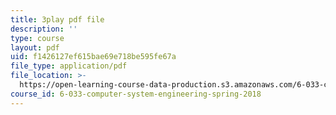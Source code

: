 ```yaml
---
title: 3play pdf file
description: ''
type: course
layout: pdf
uid: f1426127ef615bae69e718be595fe67a
file_type: application/pdf
file_location: >-
  https://open-learning-course-data-production.s3.amazonaws.com/6-033-computer-system-engineering-spring-2018/f1426127ef615bae69e718be595fe67a_r2_-2KW76ec.pdf
course_id: 6-033-computer-system-engineering-spring-2018
---
```

